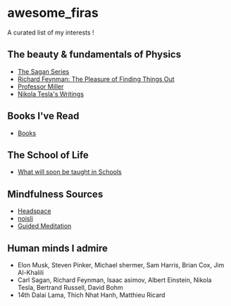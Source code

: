 # awesome_firas
A curated list of my interests !
## The beauty & fundamentals of Physics
- [The Sagan Series](https://www.youtube.com/watch?v=oY59wZdCDo0&list=PLF17F07CFC3208E29)
- [Richard Feynman: The Pleasure of Finding Things Out](http://www.dailymotion.com/video/x24gwgc_richard-feynman-the-pleasure-of-finding-things-out_news)
- [Professor Miller](https://www.youtube.com/channel/UCbdjjTZBHNSgjzuJQqH5-pw)
- [Nikola Tesla's Writings](http://www.tfcbooks.com/tesla/contents.htm)

## Books I've Read
- [Books](https://fnajjar.com/education)

## The School of Life
- [What will soon be taught in Schools](https://www.youtube.com/user/schooloflifechannel/featured)

## Mindfulness Sources
- [Headspace](https://www.headspace.com/)
- [noisli](https://www.noisli.com/)
- [Guided Meditation](https://www.samharris.org/podcast/item/mindfulness-meditation)

## Human minds I admire
- Elon Musk, Steven Pinker, Michael shermer, Sam Harris, Brian Cox, Jim Al-Khalili
- Carl Sagan, Richard Feynman, Isaac asimov, Albert Einstein, Nikola Tesla, Bertrand Russell, David Bohm
- 14th Dalai Lama, Thich Nhat Hanh, Matthieu Ricard

